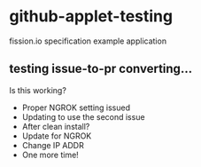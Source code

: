 # github-applet-testing
fission.io specification example application

## testing issue-to-pr converting...
Is this working? 
- Proper NGROK setting issued
- Updating to use the second issue
- After clean install?
- Update for NGROK
- Change IP ADDR
- One more time!
